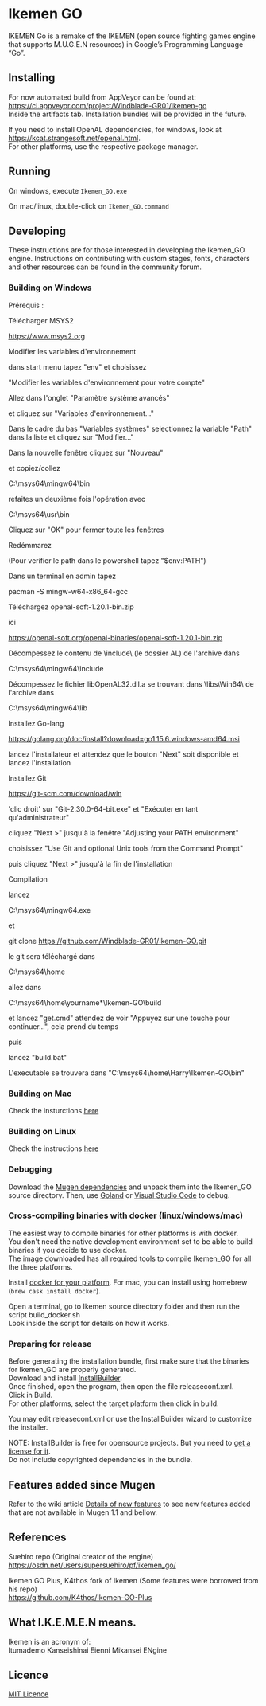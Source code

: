 # Ikemen GO
IKEMEN Go is a remake of the IKEMEN (open source fighting games engine that supports M.U.G.E.N resources) in Google’s Programming Language “Go”.

## Installing
For now automated build from AppVeyor can be found at:  
https://ci.appveyor.com/project/Windblade-GR01/ikemen-go  
Inside the artifacts tab. Installation bundles will be provided in the future.

If you need to install OpenAL dependencies, for windows, look at https://kcat.strangesoft.net/openal.html.  
For other platforms, use the respective package manager.

## Running
On windows, execute `Ikemen_GO.exe`

On mac/linux, double-click on `Ikemen_GO.command`

## Developing
These instructions are for those interested in developing the Ikemen_GO engine. Instructions on contributing with custom stages, fonts, characters and other resources can be found in the community forum.

### Building on Windows

Prérequis :

Télécharger MSYS2

https://www.msys2.org

Modifier les variables d'environnement

dans start menu tapez "env" et choisissez

"Modifier les variables d'environnement pour votre compte"

Allez dans l'onglet "Paramètre système avancés"

et cliquez sur "Variables d'environnement..."


Dans le cadre du bas "Variables systèmes" selectionnez la variable "Path" dans la liste et cliquez sur "Modifier..."

Dans la nouvelle fenêtre cliquez sur "Nouveau"

et copiez/collez

C:\msys64\mingw64\bin

refaites un deuxième fois l'opération avec

C:\msys64\usr\bin

Cliquez sur "OK" pour fermer toute les fenêtres

Redémmarez

(Pour verifier le path dans le powershell tapez "$env:PATH")


Dans un terminal en admin tapez

pacman -S mingw-w64-x86_64-gcc


Téléchargez
openal-soft-1.20.1-bin.zip

ici

https://openal-soft.org/openal-binaries/openal-soft-1.20.1-bin.zip

Décompessez le contenu de \include\ (le dossier AL) de l'archive dans 

C:\msys64\mingw64\include


Décompessez le fichier libOpenAL32.dll.a se trouvant dans \libs\Win64\ de l'archive dans 

C:\msys64\mingw64\lib


Installez Go-lang

https://golang.org/doc/install?download=go1.15.6.windows-amd64.msi

lancez l'installateur et attendez que le bouton "Next" soit disponible et lancez l'installation


Installez Git

https://git-scm.com/download/win

'clic droit' sur "Git-2.30.0-64-bit.exe" et "Exécuter en tant qu'administrateur"

cliquez "Next >" jusqu'à la fenêtre "Adjusting your PATH environment"

choisissez "Use Git and optional Unix tools from the Command Prompt"

puis cliquez "Next >" jusqu'à la fin de l'installation


Compilation

lancez

C:\msys64\mingw64.exe


et

git clone https://github.com/Windblade-GR01/Ikemen-GO.git

le git sera téléchargé dans

C:\msys64\home

allez dans

C:\msys64\home\yourname*\Ikemen-GO\build

et lancez "get.cmd" attendez de voir "Appuyez sur une touche pour continuer...", cela prend du temps

puis

lancez "build.bat"

L'executable se trouvera dans "C:\msys64\home\Harry\Ikemen-GO\bin"


### Building on Mac
Check the insturctions [here](https://github.com/Windblade-GR01/Ikemen_GO/wiki/Building-on-MacOS)

### Building on Linux
Check the instructions [here](https://github.com/Windblade-GR01/Ikemen_GO/wiki/Building-on-Linux)

### Debugging
Download the [Mugen dependencies](https://github.com/Windblade-GR01/Ikemen_GO-Elecbyte-Screenpack) and unpack them into the Ikemen_GO source directory. Then, use [Goland](https://www.jetbrains.com/go/) or [Visual Studio Code](https://code.visualstudio.com/) to debug.

### Cross-compiling binaries with docker (linux/windows/mac)
The easiest way to compile binaries for other platforms is with docker.  
You don't need the native development environment set to be able to build binaries if you decide to use docker.  
The image downloaded has all required tools to compile Ikemen_GO for all the three platforms.

Install [docker for your platform](https://www.docker.com/get-started). For mac, you can install using homebrew (`brew cask install docker`).

Open a terminal, go to Ikemen source directory folder and then run the script build_docker.sh  
Look inside the script for details on how it works.

### Preparing for release
Before generating the installation bundle, first make sure that the binaries for Ikemen_GO are properly generated.  
Download and install [InstallBuilder](https://installbuilder.bitrock.com).  
Once finished, open the program, then open the file releaseconf.xml.  
Click in Build.  
For other platforms, select the target platform then click in build.

You may edit releaseconf.xml or use the InstallBuilder wizard to customize the installer.

NOTE: InstallBuilder is free for opensource projects. But you need to [get a license for it](https://installbuilder.bitrock.com/open-source-licenses.html).  
Do not include copyrighted dependencies in the bundle.

## Features added since Mugen
Refer to the wiki article [Details of new features](https://github.com/Windblade-GR01/Ikemen_GO/wiki/Details-of-new-features) to see new features added that are not available in Mugen 1.1 and bellow.

## References
Suehiro repo (Original creator of the engine)  
https://osdn.net/users/supersuehiro/pf/ikemen_go/

Ikemen GO Plus, K4thos fork of Ikemen (Some features were borrowed from his repo)  
https://github.com/K4thos/Ikemen-GO-Plus

## What I.K.E.M.E.N means.
Ikemen is an acronym of:  
Itumademo Kanseishinai Eienni Mikansei ENgine

## Licence
[MIT Licence](LICENSE.txt)

